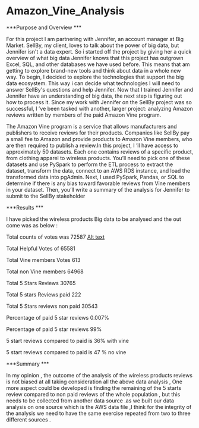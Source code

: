 # Amazon_Vine_Analysis
***Purpose and Overview ***

For this project I am partnering with Jennifer, an account manager at Big Market. SellBy, my client, loves to talk about the power of big data, but Jennifer isn't a data expert. So i started off the project by giving her a quick overview of what big data
Jennifer knows that this project has outgrown Excel, SQL, and other databases we have used before. This means that am getting to explore brand-new tools and think about data in a whole new way. To begin, I decided to explore the technologies that support the big data ecosystem. This way i can decide what technologies I  will need to answer SellBy's questions and help Jennifer.
Now that I trained Jennifer and Jennifer have an understanding of big data, the next step is figuring out how to process it. 
Since my work with Jennifer on the SellBy project was so successful, I ’ve been tasked with another, larger project: analyzing Amazon reviews written by members of the paid Amazon Vine program. 


The Amazon Vine program is a service that allows manufacturers and publishers to receive reviews for their products. Companies like SellBy pay a small fee to Amazon and provide products to Amazon Vine members, who are then required to publish a review.In this project, I ’ll have access to approximately 50 datasets. Each one contains reviews of a specific product, from clothing apparel to wireless products. You’ll need to pick one of these datasets and use PySpark to perform the ETL process to extract the dataset, transform the data, connect to an AWS RDS instance, and load the transformed data into pgAdmin. 
Next, I used  PySpark, Pandas, or SQL to determine if there is any bias toward favorable reviews from Vine members in your dataset. Then, you’ll write a summary of the analysis for Jennifer to submit to the SellBy stakeholder

***Results ***

I have picked the wireless products Big data to be analysed and the out come was as below  :


Total counts of votes was 72587
[Alt text]()

Total Helpful Votes of 65581

Total Vine members Votes 613

Total non Vine members 64968

Total 5 Stars Reviews 30765

Total 5 stars Reviews paid 222

Total 5 Stars reviews non paid 30543


Percentage of paid 5 star reviews 0.007%

Percentage of paid 5 star reviews 99%

5 start reviews compared to paid is 36% with vine 

5 start reviews compared to paid is 47 % no  vine 



***Summary ***

In my opinion , the outcome of the analysis of the wireless products reviews is not biased at all taking consideration all the above data analysis , 
One more aspect could be developed is finding the remaining of the 5 starts review compared to non paid reviews of the whole population , but this needs to be collected from another data source .as we built our data analysis on one source which is the AWS data file ,I think for the integrity of the analysis we need to have the same exercise repeated from two to three different sources .









